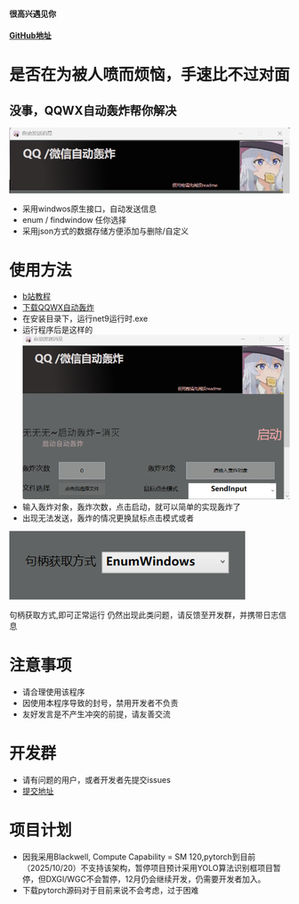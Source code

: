 #### 很高兴遇见你
#### [GitHub地址](https://github.com/whyxiaoxing)
# 是否在为被人喷而烦恼，手速比不过对面
## 没事，QQWX自动轰炸帮你解决
![alt text](1.png)
- 采用windwos原生接口，自动发送信息
- enum / findwindow 任你选择
- 采用json方式的数据存储方便添加与删除/自定义

# 使用方法
- [b站教程](https://www.bilibili.com/video/BV1KoxDzqE9i/?spm_id_from=333.1387.homepage.video_card.click&vd_source=838479c653605efd89053dc7af51dc9b)
- [下载QQWX自动轰炸](https://github.com/whyxiaoxing/qqwxbiubiubiu/releases)
- 在安装目录下，运行net9运行时.exe
- 运行程序后是这样的
![alt text](image.png)
- 输入轰炸对象，轰炸次数，点击启动，就可以简单的实现轰炸了
- 出现无法发送，轰炸的情况更换鼠标点击模式或者
>
![alt text](image-1.png)

句柄获取方式,即可正常运行
仍然出现此类问题，请反馈至开发群，并携带日志信息
>
# 注意事项
- 请合理使用该程序
- 因使用本程序导致的封号，禁用开发者不负责
- 友好发言是不产生冲突的前提，请友善交流

# 开发群
- 请有问题的用户，或者开发者先提交issues
- [提交地址](https://github.com/whyxiaoxing/qqwxbiubiubiu/issues)
# 项目计划
- 因我采用Blackwell, Compute Capability = SM 120,pytorch到目前（2025/10/20）不支持该架构，暂停项目预计采用YOLO算法识别框项目暂停，但DXGI/WGC不会暂停，12月仍会继续开发，仍需要开发者加入。
- 下载pytorch源码对于目前来说不会考虑，过于困难
